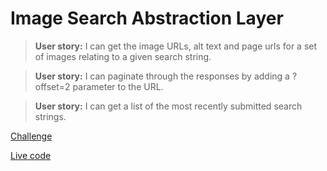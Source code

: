 # Image Search Abstraction Layer

> **User story:** I can get the image URLs, alt text and page urls for a set of images relating to a given search string.

> **User story:** I can paginate through the responses by adding a ?offset=2 parameter to the URL.

> **User story:** I can get a list of the most recently submitted search strings.

[Challenge](https://www.freecodecamp.com/challenges/image-search-abstraction-layer)

[Live code](https://image-search-thomlom.herokuapp.com/)
